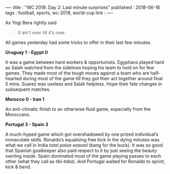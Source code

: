—-
title : "WC 2018: Day 2: Last minute surprises"
published : 2018-06-16
tags : football, sports, wc-2018, world-cup
link :
—-

As Yogi Bera rightly said

> It ain’t over till it’s over  

All games yesterday had some tricks to offer in their last few minutes.

**Uruguay 1 - Egypt 0**

It was a game between hard workers & opportunists. Egyptians played hard as Salah watched from the sidelines hoping his team to hold on for few games. They made most of the tough moves against a team who are half-hearted during most of the game till they got their act together around final 5 mins. Suarez was useless and Salah helpless. Hope their fate changes in subsequent matches.

**Morocco 0 - Iran 1**

An anti-climatic finish to an otherwise fluid game, especially from the Moroccans.

**Portugal 3 - Spain 3**

A much-hyped game which got overshadowed by one prized individual’s immaculate skills. Ronaldo’s equalising free kick in the dying minutes was what we call in India *total paisa wasool* (bang for the buck). It was so good that Spanish goalkeeper also paid respect to it by just seeing the beauty swirling inside. Spain dominated most of the game playing passes to each other (what they call as *tiki-taka*).  And Portugal waited for Ronaldo to sprint, kick & bend.
